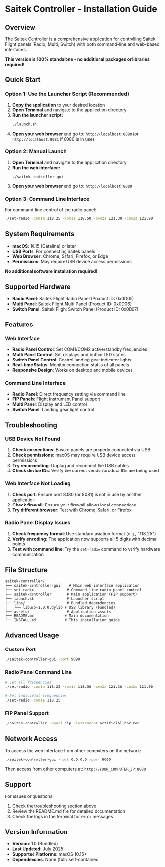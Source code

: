 # Saitek Controller - Installation Guide

## Overview

The Saitek Controller is a comprehensive application for controlling Saitek Flight panels (Radio, Multi, Switch) with both command-line and web-based interfaces.

**This version is 100% standalone - no additional packages or libraries required!**

## Quick Start

### Option 1: Use the Launcher Script (Recommended)

1. **Copy the application** to your desired location
2. **Open Terminal** and navigate to the application directory
3. **Run the launcher script:**
   ```bash
   ./launch.sh
   ```
4. **Open your web browser** and go to: `http://localhost:8080` (or `http://localhost:8081` if 8080 is in use)

### Option 2: Manual Launch

1. **Open Terminal** and navigate to the application directory
2. **Run the web interface:**
   ```bash
   ./saitek-controller-gui
   ```
3. **Open your web browser** and go to: `http://localhost:8080`

### Option 3: Command Line Interface

For command-line control of the radio panel:
```bash
./set-radio -com1a 118.25 -com1s 118.50 -com2a 121.30 -com2s 121.90
```

## System Requirements

- **macOS**: 10.15 (Catalina) or later
- **USB Ports**: For connecting Saitek panels
- **Web Browser**: Chrome, Safari, Firefox, or Edge
- **Permissions**: May require USB device access permissions

**No additional software installation required!**

## Supported Hardware

- **Radio Panel**: Saitek Flight Radio Panel (Product ID: 0x0D05)
- **Multi Panel**: Saitek Flight Multi Panel (Product ID: 0x0D06)
- **Switch Panel**: Saitek Flight Switch Panel (Product ID: 0x0D07)

## Features

### Web Interface
- **Radio Panel Control**: Set COM1/COM2 active/standby frequencies
- **Multi Panel Control**: Set displays and button LED states
- **Switch Panel Control**: Control landing gear indicator lights
- **Real-time Status**: Monitor connection status of all panels
- **Responsive Design**: Works on desktop and mobile devices

### Command Line Interface
- **Radio Panel**: Direct frequency setting via command line
- **FIP Panels**: Flight Instrument Panel support
- **Multi Panel**: Display and LED control
- **Switch Panel**: Landing gear light control

## Troubleshooting

### USB Device Not Found
1. **Check connections**: Ensure panels are properly connected via USB
2. **Check permissions**: macOS may require USB device access permissions
3. **Try reconnecting**: Unplug and reconnect the USB cables
4. **Check device IDs**: Verify the correct vendor/product IDs are being used

### Web Interface Not Loading
1. **Check port**: Ensure port 8080 (or 8081) is not in use by another application
2. **Check firewall**: Ensure your firewall allows local connections
3. **Try different browser**: Test with Chrome, Safari, or Firefox

### Radio Panel Display Issues
1. **Check frequency format**: Use standard aviation format (e.g., "118.25")
2. **Verify encoding**: The application now supports all 5 digits with decimal points
3. **Test with command line**: Try the `set-radio` command to verify hardware communication

## File Structure

```
saitek-controller/
├── saitek-controller-gui    # Main web interface application
├── set-radio               # Command-line radio panel control
├── saitek-controller       # Main application (FIP support)
├── launch.sh               # Launcher script
├── libs/                   # Bundled dependencies
│   └── libusb-1.0.0.dylib # USB library (bundled)
├── assets/                 # Application assets
├── README.md              # Main documentation
└── INSTALL.md             # This installation guide
```

## Advanced Usage

### Custom Port
```bash
./saitek-controller-gui -port 9090
```

### Radio Panel Command Line
```bash
# Set all frequencies
./set-radio -com1a 118.25 -com1s 118.50 -com2a 121.30 -com2s 121.90

# Set individual frequencies
./set-radio -com1a 118.25
```

### FIP Panel Support
```bash
./saitek-controller -panel fip -instrument artificial_horizon
```

## Network Access

To access the web interface from other computers on the network:

```bash
./saitek-controller-gui -host 0.0.0.0 -port 8080
```

Then access from other computers at: `http://YOUR_COMPUTER_IP:8080`

## Support

For issues or questions:
1. Check the troubleshooting section above
2. Review the README.md file for detailed documentation
3. Check the logs in the terminal for error messages

## Version Information

- **Version**: 1.0 (Bundled)
- **Last Updated**: July 2025
- **Supported Platforms**: macOS 10.15+
- **Dependencies**: None (fully self-contained) 